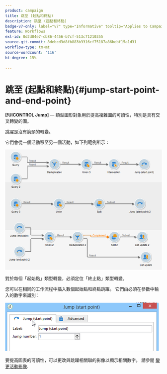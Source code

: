 ```yaml
---
product: campaign
title: 跳至 (起點和終點)
description: 跳至 (起點和終點)
badge-v7-only: label="v7" type="Informative" tooltip="Applies to Campaign Classic v7 only"
feature: Workflows
exl-id: 0d2d04e7-cb86-4456-b7cf-513c71210355
source-git-commit: 8debcd3d8fb883b3316cf75187a86bebf15a1d31
workflow-type: tm+mt
source-wordcount: '116'
ht-degree: 15%

---
```


# 跳至 (起點和終點){#jump-start-point-and-end-point}



**[!UICONTROL Jump]**  — 類型圖形對象用於提高複雜圖的可讀性，特別是具有交叉轉變的圖。

跳躍是沒有箭頭的轉變。

它們會從一個活動移至另一個活動，如下列範例所示：

![](assets/s_user_segmentation_jump_sample.png)

對於每個「起始點」類型轉變，必須定位「終止點」類型轉變。

您可以在相同的工作流程中插入數個起始點和終點跳躍。 它們由必須在參數中輸入的數字來識別：

![](assets/s_user_segmentation_jump_in.png)

要提高圖表的可讀性，可以更改與跳躍相關聯的影像以顯示相關數字。 請參閱 [變更活動影像](managing-activity-images.md).
